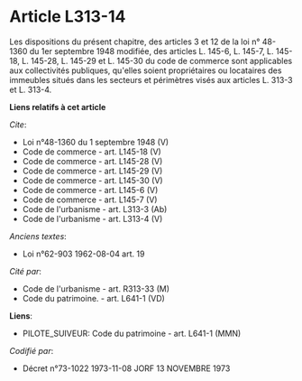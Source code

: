 # Article L313-14

Les dispositions du présent chapitre, des articles 3 et 12 de la loi n° 48-1360 du 1er septembre 1948 modifiée, des articles
L. 145-6, L. 145-7, L. 145-18, L. 145-28, L. 145-29 et L. 145-30 du code de commerce sont applicables aux collectivités
publiques, qu'elles soient propriétaires ou locataires des immeubles situés dans les secteurs et périmètres visés aux
articles L. 313-3 et L. 313-4.

**Liens relatifs à cet article**

_Cite_:

  - Loi n°48-1360 du 1 septembre 1948 (V)
  - Code de commerce - art. L145-18 (V)
  - Code de commerce - art. L145-28 (V)
  - Code de commerce - art. L145-29 (V)
  - Code de commerce - art. L145-30 (V)
  - Code de commerce - art. L145-6 (V)
  - Code de commerce - art. L145-7 (V)
  - Code de l'urbanisme - art. L313-3 (Ab)
  - Code de l'urbanisme - art. L313-4 (V)

_Anciens textes_:

  - Loi n°62-903 1962-08-04 art. 19

_Cité par_:

  - Code de l'urbanisme - art. R313-33 (M)
  - Code du patrimoine. - art. L641-1 (VD)

**Liens**:

  - PILOTE_SUIVEUR: Code du patrimoine - art. L641-1 (MMN)

_Codifié par_:

  - Décret n°73-1022 1973-11-08 JORF 13 NOVEMBRE 1973
